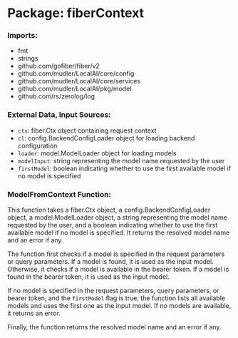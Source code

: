 # Package: fiberContext

### Imports:

- fmt
- strings
- github.com/gofiber/fiber/v2
- github.com/mudler/LocalAI/core/config
- github.com/mudler/LocalAI/core/services
- github.com/mudler/LocalAI/pkg/model
- github.com/rs/zerolog/log

### External Data, Input Sources:

- `ctx`: fiber.Ctx object containing request context
- `cl`: config.BackendConfigLoader object for loading backend configuration
- `loader`: model.ModelLoader object for loading models
- `modelInput`: string representing the model name requested by the user
- `firstModel`: boolean indicating whether to use the first available model if no model is specified

### ModelFromContext Function:

This function takes a fiber.Ctx object, a config.BackendConfigLoader object, a model.ModelLoader object, a string representing the model name requested by the user, and a boolean indicating whether to use the first available model if no model is specified. It returns the resolved model name and an error if any.

The function first checks if a model is specified in the request parameters or query parameters. If a model is found, it is used as the input model. Otherwise, it checks if a model is available in the bearer token. If a model is found in the bearer token, it is used as the input model.

If no model is specified in the request parameters, query parameters, or bearer token, and the `firstModel` flag is true, the function lists all available models and uses the first one as the input model. If no models are available, it returns an error.

Finally, the function returns the resolved model name and an error if any.

